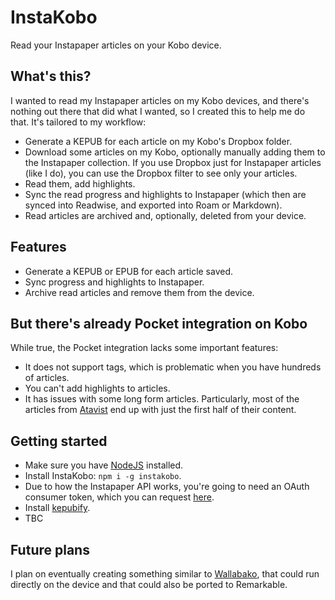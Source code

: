 # InstaKobo

Read your Instapaper articles on your Kobo device.

## What's this?

I wanted to read my Instapaper articles on my Kobo devices, and there's nothing out there that did what I wanted, so I created this to help me do that. It's tailored to my workflow:

* Generate a KEPUB for each article on my Kobo's Dropbox folder.
* Download some articles on my Kobo, optionally manually adding them to the Instapaper collection. If you use Dropbox just for Instapaper articles (like I do), you can use the Dropbox filter to see only your articles.
* Read them, add highlights.
* Sync the read progress and highlights to Instapaper (which then are synced into Readwise, and exported into Roam or Markdown).
* Read articles are archived and, optionally, deleted from your device. 

## Features

* Generate a KEPUB or EPUB for each article saved.
* Sync progress and highlights to Instapaper.
* Archive read articles and remove them from the device.

## But there's already Pocket integration on Kobo

While true, the Pocket integration lacks some important features:

* It does not support tags, which is problematic when you have hundreds of articles.
* You can't add highlights to articles.
* It has issues with some long form articles. Particularly, most of the articles from [Atavist](https://magazine.atavist.com) end up with just the first half of their content. 

## Getting started

* Make sure you have [NodeJS](https://nodejs.org/en/) installed.
* Install InstaKobo: `npm i -g instakobo`.
* Due to how the Instapaper API works, you're going to need an OAuth consumer token, which you can request [here](https://www.instapaper.com/main/request_oauth_consumer_token).
* Install [kepubify](https://pgaskin.net/kepubify/).
* TBC

## Future plans

I plan on eventually creating something similar to [Wallabako](https://gitlab.com/anarcat/wallabako), that could run directly on the device and that could also be ported to Remarkable. 
